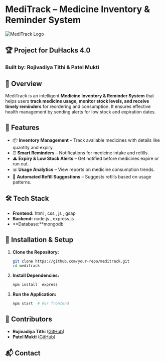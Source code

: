 # MediTrack – Medicine Inventory & Reminder System

![MediTrack Logo](https://via.placeholder.com/800x200.png?text=MediTrack)

## 🏆 Project for DuHacks 4.0
### Built by: Rojivadiya Tithi & Patel Mukti

## 📌 Overview
MediTrack is an intelligent **Medicine Inventory & Reminder System** that helps users **track medicine usage, monitor stock levels, and receive timely reminders** for reordering and consumption. It ensures effective health management by sending alerts for low stock and expiration dates.

## 🚀 Features
- 📦 **Inventory Management** – Track available medicines with details like quantity and expiry.
- ⏰ **Smart Reminders** – Notifications for medicine intake and refills.
- ⚠️ **Expiry & Low Stock Alerts** – Get notified before medicines expire or run out.
- 📊 **Usage Analytics** – View reports on medicine consumption trends.
- 🔄 **Automated Refill Suggestions** – Suggests refills based on usage patterns.

## 🛠️ Tech Stack
- **Frontend:** html , css , js , gsap
- **Backend:** node.js , express.js 
- **Database:**mongodb

## 🔧 Installation & Setup
1. **Clone the Repository:**
   ```bash
   git clone https://github.com/your-repo/meditrack.git
   cd meditrack
   ```
2. **Install Dependencies:**
   ```bash
   npm install  express 
   ```
3. **Run the Application:**
   ```bash
   npm start  # For frontend
   ```

## 🤝 Contributors
- **Rojivadiya Tithi** ([GitHub]())
- **Patel Mukti** ([GitHub]())



## 📬 Contact



